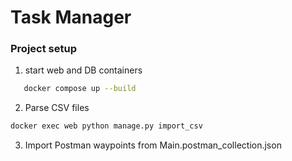 # Task Manager

### Project setup

1. start web and DB containers

```bash
   docker compose up --build
```

2. Parse CSV files

```bash
docker exec web python manage.py import_csv
```

3. Import Postman waypoints from Main.postman_collection.json